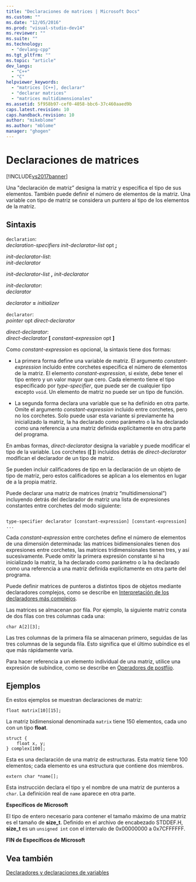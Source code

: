 ```yaml
---
title: "Declaraciones de matrices | Microsoft Docs"
ms.custom: ""
ms.date: "12/05/2016"
ms.prod: "visual-studio-dev14"
ms.reviewer: ""
ms.suite: ""
ms.technology: 
  - "devlang-cpp"
ms.tgt_pltfrm: ""
ms.topic: "article"
dev_langs: 
  - "C++"
  - "C"
helpviewer_keywords: 
  - "matrices [C++], declarar"
  - "declarar matrices"
  - "matrices multidimensionales"
ms.assetid: 5f958b97-cef0-4058-bbc6-37c460aaed9b
caps.latest.revision: 10
caps.handback.revision: 10
author: "mikeblome"
ms.author: "mblome"
manager: "ghogen"
---
```

# Declaraciones de matrices
[!INCLUDE[vs2017banner](../assembler/inline/includes/vs2017banner.md)]

Una "declaración de matriz” designa la matriz y especifica el tipo de sus elementos.  También puede definir el número de elementos de la matriz.  Una variable con tipo de matriz se considera un puntero al tipo de los elementos de la matriz.  
  
## Sintaxis  
 `declaration`:  
 *declaration\-specifiers init\-declarator\-list*  opt               **;**  
  
 *init\-declarator\-list*:  
 *init\-declarator*  
  
 *init\-declarator\-list* **,**  *init\-declarator*  
  
 *init\-declarator*:  
 *declarator*  
  
 *declarator*  **\=**  *initializer*  
  
 `declarator`:  
 *pointer*  opt *direct\-declarator*  
  
 *direct\-declarator*:  
 *direct\-declarator*  **\[**  *constant\-expression*  opt **\]**  
  
 Como *constant\-expression* es opcional, la sintaxis tiene dos formas:  
  
-   La primera forma define una variable de matriz.  El argumento *constant\-expression* incluido entre corchetes especifica el número de elementos de la matriz.  El elemento *constant\-expression*, si existe, debe tener el tipo entero y un valor mayor que cero.  Cada elemento tiene el tipo especificado por *type\-specifier*, que puede ser de cualquier tipo excepto `void`.  Un elemento de matriz no puede ser un tipo de función.  
  
-   La segunda forma declara una variable que se ha definido en otra parte.  Omite el argumento *constant\-expression* incluido entre corchetes, pero no los corchetes.  Solo puede usar esta variante si previamente ha inicializado la matriz, la ha declarado como parámetro o la ha declarado como una referencia a una matriz definida explícitamente en otra parte del programa.  
  
 En ambas formas, *direct\-declarator* designa la variable y puede modificar el tipo de la variable.  Los corchetes \(**\[ \]**\) incluidos detrás de *direct\-declarator* modifican el declarador de un tipo de matriz.  
  
 Se pueden incluir calificadores de tipo en la declaración de un objeto de tipo de matriz, pero estos calificadores se aplican a los elementos en lugar de a la propia matriz.  
  
 Puede declarar una matriz de matrices \(matriz “multidimensional”\) incluyendo detrás del declarador de matriz una lista de expresiones constantes entre corchetes del modo siguiente:  
  
```  
  
type-specifier declarator [constant-expression] [constant-expression] ...  
```  
  
 Cada *constant\-expression* entre corchetes define el número de elementos de una dimensión determinada: las matrices bidimensionales tienen dos expresiones entre corchetes, las matrices tridimensionales tienen tres, y así sucesivamente.  Puede omitir la primera expresión constante si ha inicializado la matriz, la ha declarado como parámetro o la ha declarado como una referencia a una matriz definida explícitamente en otra parte del programa.  
  
 Puede definir matrices de punteros a distintos tipos de objetos mediante declaradores complejos, como se describe en [Interpretación de los declaradores más complejos](../c-language/interpreting-more-complex-declarators.md).  
  
 Las matrices se almacenan por fila.  Por ejemplo, la siguiente matriz consta de dos filas con tres columnas cada una:  
  
```  
char A[2][3];  
```  
  
 Las tres columnas de la primera fila se almacenan primero, seguidas de las tres columnas de la segunda fila.  Esto significa que el último subíndice es el que más rápidamente varía.  
  
 Para hacer referencia a un elemento individual de una matriz, utilice una expresión de subíndice, como se describe en [Operadores de postfijo](../c-language/postfix-operators.md).  
  
## Ejemplos  
 En estos ejemplos se muestran declaraciones de matriz:  
  
```  
float matrix[10][15];  
```  
  
 La matriz bidimensional denominada `matrix` tiene 150 elementos, cada uno con un tipo **float**.  
  
```  
struct {  
    float x, y;  
} complex[100];  
```  
  
 Esta es una declaración de una matriz de estructuras.  Esta matriz tiene 100 elementos; cada elemento es una estructura que contiene dos miembros.  
  
```  
extern char *name[];  
```  
  
 Esta instrucción declara el tipo y el nombre de una matriz de punteros a `char`.  La definición real de `name` aparece en otra parte.  
  
 **Específicos de Microsoft**  
  
 El tipo de entero necesario para contener el tamaño máximo de una matriz es el tamaño de **size\_t**.  Definido en el archivo de encabezado STDDEF.H, **size\_t** es un `unsigned int` con el intervalo de 0x00000000 a 0x7CFFFFFF.  
  
 **FIN de Específicos de Microsoft**  
  
## Vea también  
 [Declaradores y declaraciones de variables](../c-language/declarators-and-variable-declarations.md)